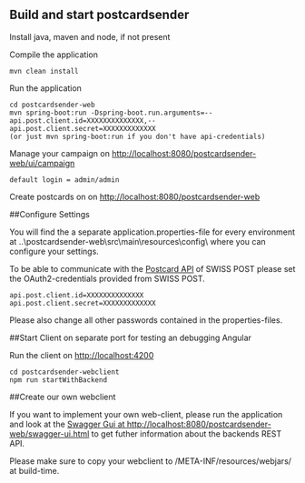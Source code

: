 Build and start postcardsender
------------------------------------

Install java, maven and node, if not present

Compile the application

    mvn clean install

Run the application 

    cd postcardsender-web
    mvn spring-boot:run -Dspring-boot.run.arguments=--api.post.client.id=XXXXXXXXXXXXXX,--api.post.client.secret=XXXXXXXXXXXXX
    (or just mvn spring-boot:run if you don't have api-credentials)
    
Manage your campaign on [http://localhost:8080/postcardsender-web/ui/campaign](http://localhost:8080/postcardsender-web/ui/campaign)
    
    default login = admin/admin
    
Create postcards on on [http://localhost:8080/postcardsender-web](http://localhost:8080/postcardsender-web)    
    
##Configure Settings

You will find the a separate application.properties-file for every environment at ..\postcardsender-web\src\main\resources\config\ where you can configure your settings.

To be able to communicate with the [Postcard API](https://developer.post.ch/en/technical-specifications-of-postcard-api) of SWISS POST please set the OAuth2-credentials provided from SWISS POST.
    
    api.post.client.id=XXXXXXXXXXXXXX
    api.post.client.secret=XXXXXXXXXXXXX

Please also change all other passwords contained in the properties-files.


##Start Client on separate port for testing an debugging Angular

Run the client on [http://localhost:4200](http://localhost:4200/postcardsender-web)

    cd postcardsender-webclient
    npm run startWithBackend
    


##Create our own webclient

If you want to implement your own web-client, please run the application and look at the 
[Swagger Gui at http://localhost:8080/postcardsender-web/swagger-ui.html](http://localhost:8080/postcardsender-web/swagger-ui.html) to get futher information about the backends REST API.

Please make sure to copy your webclient to /META-INF/resources/webjars/ at build-time.
